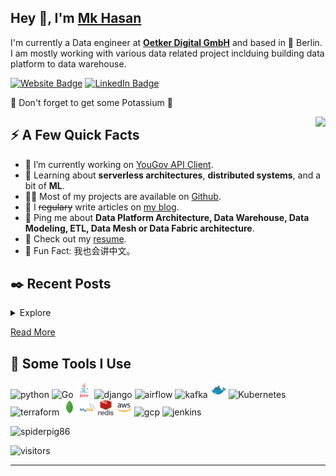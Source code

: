 <h2>Hey 👋, I'm <a href="https://mk-hasan.github.io/">Mk Hasan</a></h2>
<p>I'm currently a Data engineer at <strong><a href="https://www.oetkerdigital.com/">Oetker Digital GmbH</a></strong> and based in 🌁 Berlin. I am mostly working with various data related project inclduing building data platform to data warehouse.</p>
<p><a href="https://mk-hasan.github.io"><img src="https://img.shields.io/badge/mk--hasan.github.io-Data%20Nerd-green?style=flat-square&amp;labelColor=4E69C8&amp;logo=Firefox&amp;link=https://stanleylim.me" alt="Website Badge"></a> <a href="https://www.linkedin.com/in/md-kamrul-hasan-824a06a4/"><img src="https://img.shields.io/badge/mk--hasan-LinkedIn-blue&amp;labelColor=0077B5&amp;logo=LinkedIn&amp;link=https://www.linkedin.com/in/md-kamrul-hasan-824a06a4/" alt="LinkedIn Badge"></a></p>
<p>🍌 Don't forget to get some Potassium 🍌</p>
<img align="right" src="https://media1.giphy.com/media/13HgwGsXF0aiGY/giphy.gif" />
<h2>⚡️ A Few Quick Facts</h2>
<ul>
<li>🔭 I’m currently working on <a href="https://github.com/mk-hasan/yougov-brandindex-python-client">YouGov API Client</a>.</li>
<li>🧐 Learning about <strong>serverless architectures</strong>, <strong>distributed systems</strong>, and a bit of <strong>ML</strong>.</li>
<li>👨‍💻 Most of my projects are available on <a href="https://github.com/mk-hasan">Github</a>.</li>
<li>📝 I <del>regulary</del> write articles on <a href="https://mk-hasan.github.io">my blog</a>.</li>
<li>💬 Ping me about <strong>Data Platform Architecture, Data Warehouse, Data Modeling, ETL, Data Mesh or Data Fabric architecture</strong>.</li>
<li>📙 Check out my <a href="https://mk-hasan.github.io/cv/">resume</a>.</li>
<li>🎉 Fun Fact: 我也会讲中文。</li>
</ul>
<h2>✒️ Recent Posts</h2>
<details>
    <summary>Explore</summary>
    <li><a target="_blank" href="https://mk-hasan.github.io/posts/2020/12/blog-post-6/">Anatomy of Semi-Structured(JSON) data with PYSPARK</a></li><li><a target="_blank" href="https://mk-hasan.github.io/posts/2020/10/blog-post-5/">Anomaly Detection with Docker, Filebeat, Kafka, ELK Stack and Machine Learning (Part -1)</a></li><li><a target="_blank" href="https://mk-hasan.github.io/posts/2020/07/blog-post-5/">https://mk-hasan.github.io/posts/2020/07/blog-post-5/</a></li><li><a target="_blank" href="https://mk-hasan.github.io/posts/2020/04/blog-post-4/">What is Adjusted Rand Index and How it works!
</a></li><li><a target="_blank" href="https://mk-hasan.github.io/posts/2019/10/blog-post-4/">Deploying YOLO Object Detection Model With DeepLearning 4 Java & Apache Flink in Kubernets Cluster Using Raspberry PI!</a></li><li><a target="_blank" href="https://mk-hasan.github.io/posts/2020/04/blog-post-4/">What is Adjusted Rand Index and How it works!
</a></li><li><a target="_blank" href="https://mk-hasan.github.io/posts/2019/08/blog-post-4/">Training and Vizualizing Self Organizing Map(SOM) with Numerical Data</a></li>
</details>
<p><a target="_blank" href="https://blog.stanleylim.me">Read More</a></p>
<h2>🚀 Some Tools I Use</h2>
<p align="left">
<img src="https://cdn.jsdelivr.net/gh/devicons/devicon/icons/python/python-original.svg" alt="python" width="25" height="25" />
<img src="https://cdn.jsdelivr.net/gh/devicons/devicon/icons/go/go-original.svg" alt="Go" width="25" height="25" />
<img src="https://raw.githubusercontent.com/devicons/devicon/master/icons/java/java-original-wordmark.svg" alt="java" width="25" height="25" />
<img src="https://cdn.jsdelivr.net/gh/devicons/devicon/icons/django/django-plain.svg" alt="django" width="25" height="25" />
<img src="https://cdn.jsdelivr.net/gh/devicons/devicon/icons/gapacheairflow/apacheairflow-original.svg" alt="airflow" width="25" height="25" />
<img src="https://cdn.jsdelivr.net/gh/devicons/devicon/icons/apachekafka/apachekafka-original.svg" alt="kafka" width="25" height="25" />
<img src="https://raw.githubusercontent.com/devicons/devicon/master/icons/docker/docker-original.svg" alt="Docker" width="25" height="25" />
<img src="https://www.vectorlogo.zone/logos/kubernetes/kubernetes-icon.svg" alt="Kubernetes" width="25" height="25" />
<img src="https://cdn.jsdelivr.net/gh/devicons/devicon/icons/terraform/terraform-original.svg" alt="terraform" width="25" height="25" />

<img src="https://raw.githubusercontent.com/devicons/devicon/master/icons/mongodb/mongodb-original.svg" alt="mongodb" width="25" height="25" />
<img src="https://raw.githubusercontent.com/devicons/devicon/master/icons/mysql/mysql-original-wordmark.svg" alt="mysql" width="25" height="25" />
<img src="https://raw.githubusercontent.com/devicons/devicon/master/icons/redis/redis-original-wordmark.svg" alt="redis" width="25" height="25" />

<img src="https://raw.githubusercontent.com/github/explore/80688e429a7d4ef2fca1e82350fe8e3517d3494d/topics/aws/aws.png" alt="aws" width="25" height="25" />
<img src="https://www.vectorlogo.zone/logos/google_cloud/google_cloud-icon.svg" alt="gcp" width="25" height="25" />

<img src="https://cdn.jsdelivr.net/gh/devicons/devicon/icons/jenkins/jenkins-original.svg" alt="jenkins" width="25" height="25" />
</p>
<img src="https://github-readme-stats.vercel.app/api?username=mk-hasan&show_icons=true&count_private=true" alt="spiderpig86" />
<p><img src="https://visitor-badge.glitch.me/badge?page_id=mk-hasan.mk-hasan" alt="visitors"></p>

------

